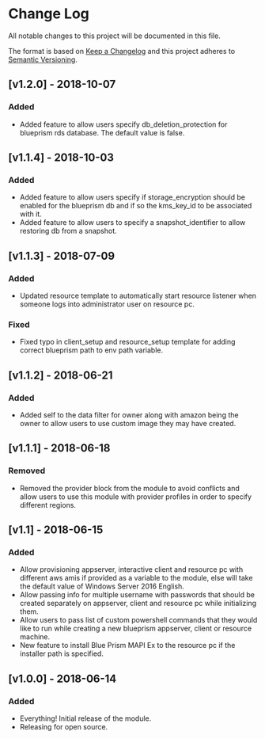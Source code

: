 # Change Log

All notable changes to this project will be documented in this file.

The format is based on [Keep a Changelog](http://keepachangelog.com/) and this
project adheres to [Semantic Versioning](http://semver.org/).

## [v1.2.0] - 2018-10-07

### Added

- Added feature to allow users specify db_deletion_protection for blueprism rds database. The default value is false. 

## [v1.1.4] - 2018-10-03

### Added

- Added feature to allow users specify if storage_encryption should be enabled for the blueprism db and if so the kms_key_id to be associated with it.
- Added feature to allow users to specify a snapshot_identifier to allow restoring db from a snapshot.

## [v1.1.3] - 2018-07-09

### Added

- Updated resource template to automatically start resource listener when someone logs into administrator user on resource pc.

### Fixed

- Fixed typo in client_setup and resource_setup template for adding correct blueprism path to env path variable. 

## [v1.1.2] - 2018-06-21

### Added

- Added self to the data filter for owner along with amazon being the owner to allow users to use custom image they may have created. 

## [v1.1.1] - 2018-06-18

### Removed

- Removed the provider block from the module to avoid conflicts and allow users to use this module with provider profiles in order to specify different regions. 

## [v1.1] - 2018-06-15

### Added

- Allow provisioning appserver, interactive client and resource pc with different aws amis if provided as a variable to the module, else will take the default value of Windows Server 2016 English.
- Allow passing info for multiple username with passwords that should be created separately on appserver, client and resource pc while initializing them.
- Allow users to pass list of custom powershell commands that they would like to run while creating a new blueprism appserver, client or resource machine.
- New feature to install Blue Prism MAPI Ex to the resource pc if the installer path is specified.

## [v1.0.0] - 2018-06-14

### Added

- Everything! Initial release of the module.
- Releasing for open source.
